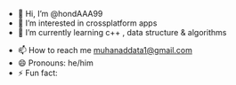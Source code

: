 - 👋 Hi, I’m @hondAAA99
- 👀 I’m interested in crossplatform apps
- 🌱 I’m currently learning c++ , data structure & algorithms
<!--- 💞️ I’m looking to collaborate on --->
- 📫 How to reach me muhanaddata1@gmail.com
- 😄 Pronouns: he/him
- ⚡ Fun fact: 

<!---
hondAAA99/hondAAA99 is a ✨ special ✨ repository because its `README.md` (this file) appears on your GitHub profile.
You can click the Preview link to take a look at your changes.
--->

